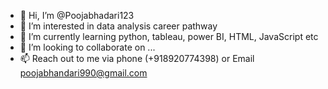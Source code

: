 - 👋 Hi, I’m @Poojabhadari123
- 👀 I’m interested in data analysis career pathway
- 🌱 I’m currently learning python, tableau, power BI, HTML, JavaScript etc
- 💞️ I’m looking to collaborate on ...
- 📫 Reach out to me via phone (+918920774398) or Email poojabhandari990@gmail.com

<!---
Poojabhadari123/Poojabhadari123 is a ✨ special ✨ repository because its `README.md` (this file) appears on your GitHub profile.
You can click the Preview link to take a look at your changes.
--->
